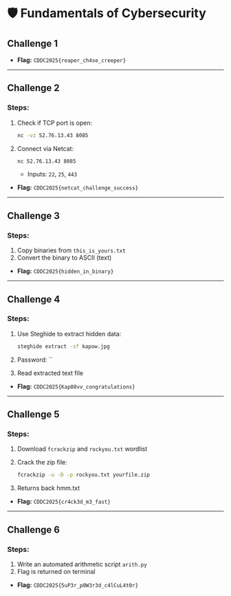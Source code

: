 # 🛡️ Fundamentals of Cybersecurity

## Challenge 1

* **Flag:** `CDDC2025{reaper_ch4se_creeper}`

---

## Challenge 2

### Steps:

1. Check if TCP port is open:

   ```bash
   nc -vz 52.76.13.43 8085
   ```
2. Connect via Netcat:

   ```bash
   nc 52.76.13.43 8085
   ```

   * Inputs: `22`, `25`, `443`

* **Flag:** `CDDC2025{netcat_challenge_success}`

---

## Challenge 3

### Steps:

1. Copy binaries from `this_is_yours.txt`
2. Convert the binary to ASCII (text)

* **Flag:** `CDDC2025{hidden_in_binary}`

---

## Challenge 4

### Steps:

1. Use Steghide to extract hidden data:

   ```bash
   steghide extract -sf kapow.jpg
   ```
2. Password: ``
3. Read extracted text file

* **Flag:** `CDDC2025{Kap00vv_congratulations}`

---

## Challenge 5

### Steps:

1. Download `fcrackzip` and `rockyou.txt` wordlist
2. Crack the zip file:

   ```bash
   fcrackzip -u -D -p rockyou.txt yourfile.zip
   ```
3. Returns back hmm.txt

* **Flag:** `CDDC2025{cr4ck3d_m3_fast}`

---

## Challenge 6

### Steps:

1. Write an automated arithmetic script `arith.py`
2. Flag is returned on terminal

* **Flag:** `CDDC2025{5uP3r_p0W3r3d_c4lCuL4t0r}`
